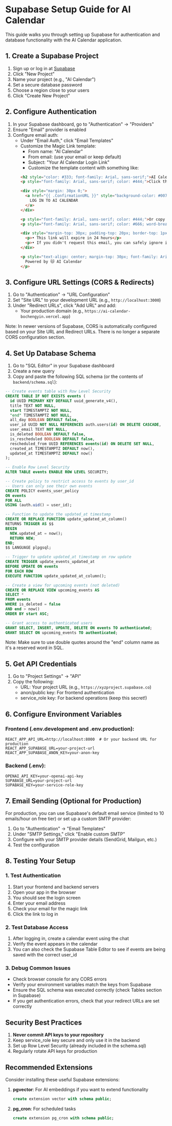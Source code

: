 # Supabase Setup Guide for AI Calendar

This guide walks you through setting up Supabase for authentication and database functionality with the AI Calendar application.

## 1. Create a Supabase Project

1. Sign up or log in at [Supabase](https://app.supabase.io/)
2. Click "New Project"
3. Name your project (e.g., "AI Calendar")
4. Set a secure database password
5. Choose a region close to your users
6. Click "Create New Project"

## 2. Configure Authentication

1. In your Supabase dashboard, go to "Authentication" → "Providers"
2. Ensure "Email" provider is enabled
3. Configure email auth:
   - Under "Email Auth," click "Email Templates"
   - Customize the Magic Link template:
     - From name: "AI Calendar"
     - From email: (use your email or keep default)
     - Subject: "Your AI Calendar Login Link"
     - Customize the template content with something like:
     ```html
     <h2 style="color: #333; font-family: Arial, sans-serif;">AI Calendar Login</h2>
     <p style="font-family: Arial, sans-serif; color: #444;">Click the button below to log in to your AI Calendar:</p>
     
     <div style="margin: 30px 0;">
       <a href="{{ .ConfirmationURL }}" style="background-color: #007AFF; color: white; padding: 12px 24px; text-decoration: none; border-radius: 6px; font-family: Arial, sans-serif; font-weight: bold; display: inline-block;">
         LOG IN TO AI CALENDAR
       </a>
     </div>
     
     <p style="font-family: Arial, sans-serif; color: #444;">Or copy and paste this URL into your browser:</p>
     <p style="font-family: Arial, sans-serif; color: #666; word-break: break-all;">{{ .ConfirmationURL }}</p>
     
     <div style="margin-top: 30px; padding-top: 20px; border-top: 1px solid #eee; font-family: Arial, sans-serif; color: #666; font-size: 14px;">
       <p>• This link will expire in 24 hours</p>
       <p>• If you didn't request this email, you can safely ignore it</p>
     </div>
     
     <p style="text-align: center; margin-top: 30px; font-family: Arial, sans-serif; color: #999;">
       Powered by 🐱 AI Calendar
     </p>
     ```

## 3. Configure URL Settings (CORS & Redirects)

1. Go to "Authentication" → "URL Configuration"
2. Set "Site URL" to your development URL (e.g., `http://localhost:3000`)
3. Under "Redirect URLs", click "Add URL" and add:
   - Your production domain (e.g., `https://ai-calendar-bochengyin.vercel.app`)
   
Note: In newer versions of Supabase, CORS is automatically configured based on your Site URL and Redirect URLs. There is no longer a separate CORS configuration section.

## 4. Set Up Database Schema

1. Go to "SQL Editor" in your Supabase dashboard
2. Create a new query
3. Copy and paste the following SQL schema (or the contents of `backend/schema.sql`):

```sql
-- Create events table with Row Level Security
CREATE TABLE IF NOT EXISTS events (
  id UUID PRIMARY KEY DEFAULT uuid_generate_v4(),
  title TEXT NOT NULL,
  start TIMESTAMPTZ NOT NULL,
  "end" TIMESTAMPTZ NOT NULL,
  all_day BOOLEAN DEFAULT false,
  user_id UUID NOT NULL REFERENCES auth.users(id) ON DELETE CASCADE,
  user_email TEXT NOT NULL,
  is_deleted BOOLEAN DEFAULT false,
  is_rescheduled BOOLEAN DEFAULT false,
  rescheduled_from UUID REFERENCES events(id) ON DELETE SET NULL,
  created_at TIMESTAMPTZ DEFAULT now(),
  updated_at TIMESTAMPTZ DEFAULT now()
);

-- Enable Row Level Security
ALTER TABLE events ENABLE ROW LEVEL SECURITY;

-- Create policy to restrict access to events by user_id
-- Users can only see their own events
CREATE POLICY events_user_policy 
ON events
FOR ALL
USING (auth.uid() = user_id);

-- Function to update the updated_at timestamp
CREATE OR REPLACE FUNCTION update_updated_at_column()
RETURNS TRIGGER AS $$
BEGIN
  NEW.updated_at = now();
  RETURN NEW;
END;
$$ LANGUAGE plpgsql;

-- Trigger to update updated_at timestamp on row update
CREATE TRIGGER update_events_updated_at
BEFORE UPDATE ON events
FOR EACH ROW
EXECUTE FUNCTION update_updated_at_column();

-- Create a view for upcoming events (not deleted)
CREATE OR REPLACE VIEW upcoming_events AS
SELECT *
FROM events
WHERE is_deleted = false
AND end > now()
ORDER BY start ASC;

-- Grant access to authenticated users
GRANT SELECT, INSERT, UPDATE, DELETE ON events TO authenticated;
GRANT SELECT ON upcoming_events TO authenticated;
```

Note: Make sure to use double quotes around the "end" column name as it's a reserved word in SQL.

## 5. Get API Credentials

1. Go to "Project Settings" → "API"
2. Copy the following:
   - URL: Your project URL (e.g., `https://xyzproject.supabase.co`)
   - anon/public key: For frontend authentication
   - service_role key: For backend operations (keep this secret!)

## 6. Configure Environment Variables

### Frontend (.env.development and .env.production):
```
REACT_APP_API_URL=http://localhost:8000  # Or your backend URL for production
REACT_APP_SUPABASE_URL=your-project-url
REACT_APP_SUPABASE_ANON_KEY=your-anon-key
```

### Backend (.env):
```
OPENAI_API_KEY=your-openai-api-key
SUPABASE_URL=your-project-url
SUPABASE_KEY=your-service-role-key
```

## 7. Email Sending (Optional for Production)

For production, you can use Supabase's default email service (limited to 10 emails/hour on free tier) or set up a custom SMTP provider:

1. Go to "Authentication" → "Email Templates"
2. Under "SMTP Settings," click "Enable custom SMTP"
3. Configure with your SMTP provider details (SendGrid, Mailgun, etc.)
4. Test the configuration

## 8. Testing Your Setup

### 1. Test Authentication
1. Start your frontend and backend servers
2. Open your app in the browser
3. You should see the login screen
4. Enter your email address
5. Check your email for the magic link
6. Click the link to log in

### 2. Test Database Access
1. After logging in, create a calendar event using the chat
2. Verify the event appears in the calendar
3. You can also check the Supabase Table Editor to see if events are being saved with the correct user_id

### 3. Debug Common Issues
- Check browser console for any CORS errors
- Verify your environment variables match the keys from Supabase
- Ensure the SQL schema was executed correctly (check Tables section in Supabase)
- If you get authentication errors, check that your redirect URLs are set correctly

## Security Best Practices

1. **Never commit API keys to your repository**
2. Keep service_role key secure and only use it in the backend
3. Set up Row Level Security (already included in the schema.sql)
4. Regularly rotate API keys for production

## Recommended Extensions

Consider installing these useful Supabase extensions:

1. **pgvector**: For AI embeddings if you want to extend functionality
   ```sql
   create extension vector with schema public;
   ```

2. **pg_cron**: For scheduled tasks
   ```sql
   create extension pg_cron with schema public;
   ``` 